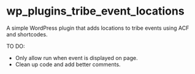 # wp_plugins_tribe_event_locations
A simple WordPress plugin that adds locations to tribe events using ACF and shortcodes.

TO DO: 
- Only allow run when event is displayed on page.
- Clean up code and add better comments.
